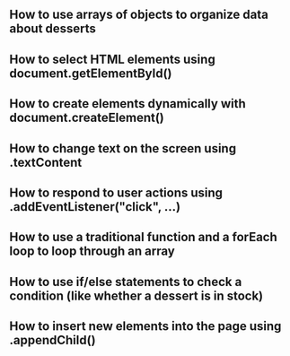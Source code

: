 ## How to use arrays of objects to organize data about desserts
## How to select HTML elements using document.getElementById()
## How to create elements dynamically with document.createElement()
## How to change text on the screen using .textContent
## How to respond to user actions using .addEventListener("click", ...)
## How to use a traditional function and a forEach loop to loop through an array
## How to use if/else statements to check a condition (like whether a dessert is in stock)
## How to insert new elements into the page using .appendChild()